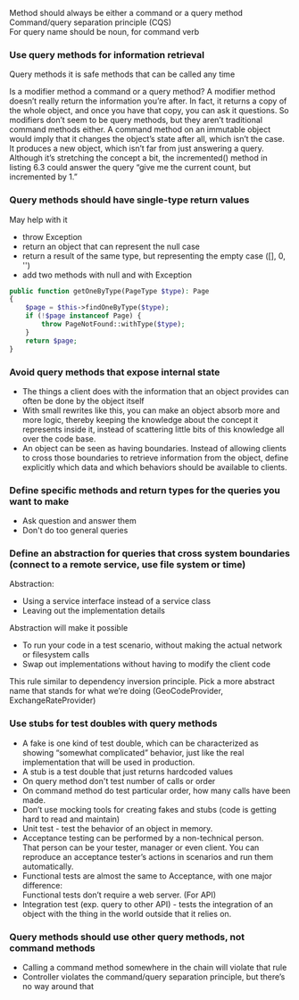 Method should always be either a command or a query method Command/query separation principle (CQS)  
For query name should be noun, for command verb

### Use query methods for information retrieval

Query methods it is safe methods that can be called any time

Is a modifier method a command or a query method?
A modifier method doesn’t really return the information you’re after. In fact, it returns
a copy of the whole object, and once you have that copy, you can ask it questions.
So modifiers don’t seem to be query methods, but they aren’t traditional command
methods either. A command method on an immutable object would imply that it
changes the object’s state after all, which isn’t the case. It produces a new object,
which isn’t far from just answering a query.
Although it’s stretching the concept a bit, the incremented() method in listing 6.3
could answer the query “give me the current count, but incremented by 1.”

### Query methods should have single-type return values

May help with it

- throw Exception
- return an object that can represent the null case
- return a result of the same type, but representing the empty case ([], 0, '')
- add two methods with null and with Exception

```php
public function getOneByType(PageType $type): Page
{
    $page = $this->findOneByType($type);
    if (!$page instanceof Page) {
        throw PageNotFound::withType($type);
    }
    return $page;
}
```

### Avoid query methods that expose internal state

- The things a client does with the information that an object provides can often be done by the object itself
- With small rewrites like this, you can make an object absorb more and more logic,
  thereby keeping the knowledge about the concept it represents inside it, instead of
  scattering little bits of this knowledge all over the code base.
- An object can be seen as having boundaries. Instead of allowing clients to cross
  those boundaries to retrieve information from the object, define explicitly which data and
  which behaviors should be available to clients.

### Define specific methods and return types for the queries you want to make

- Ask question and answer them
- Don't do too general queries

### Define an abstraction for queries that cross system boundaries (connect to a remote service, use file system or time)

Abstraction:

- Using a service interface instead of a service class
- Leaving out the implementation details

Abstraction will make it possible

- To run your code in a test scenario, without making the actual network or filesystem calls
- Swap out implementations without having to modify the client code

This rule similar to dependency inversion principle.
Pick a more abstract name that stands for what we’re doing (GeoCodeProvider, ExchangeRateProvider)

### Use stubs for test doubles with query methods

- A fake is one kind of test double, which can be characterized as showing “somewhat complicated” behavior,
  just like the real implementation that will be used in production.
- A stub is a test double that just returns hardcoded values
- On query method don't test number of calls or order
- On command method do test particular order, how many calls have been made.
- Don’t use mocking tools for creating fakes and stubs (code is getting hard to read and maintain)
- Unit test - test the behavior of an object in memory.
- Acceptance testing can be performed by a non-technical person.  
  That person can be your tester, manager or even client.
  You can reproduce an acceptance tester’s actions in scenarios and run them automatically.
- Functional tests are almost the same to Acceptance, with one major difference:  
  Functional tests don’t require a web server. (For API)
- Integration test (exp. query to other API) - tests the integration of an object
  with the thing in the world outside that it relies on.

### Query methods should use other query methods, not command methods

- Calling a command method somewhere in the chain will violate that rule
- Controller violates the command/query separation principle, but there’s no way around that